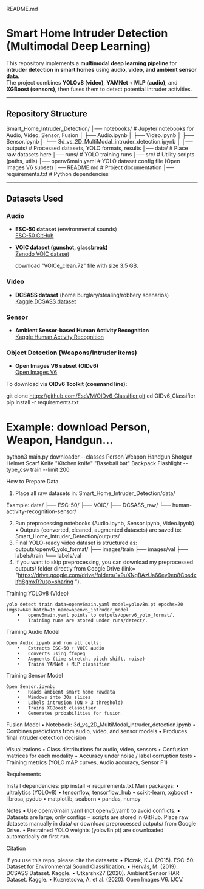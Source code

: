 README.md
#  Smart Home Intruder Detection (Multimodal Deep Learning)

This repository implements a **multimodal deep learning pipeline** for **intruder detection in smart homes** using **audio, video, and ambient sensor data**.  
The project combines **YOLOv8 (video)**, **YAMNet + MLP (audio)**, and **XGBoost (sensors)**, then fuses them to detect potential intruder activities.

---

## Repository Structure

Smart_Home_Intruder_Detection/
│── notebooks/           # Jupyter notebooks for Audio, Video, Sensor, Fusion
│   ├── Audio.ipynb
│   ├── Video.ipynb
│   ├── Sensor.ipynb
│   └── 3d_vs_2D_MultiModal_intruder_detection.ipynb
│
│── outputs/             # Processed datasets, YOLO formats, results
│── data/                # Place raw datasets here
│── runs/                # YOLO training runs
│── src/                 # Utility scripts (paths, utils)
│── openv6main.yaml      # YOLO dataset config file (Open Images V6 subset)
│── README.md            # Project documentation
│── requirements.txt     # Python dependencies


---

## Datasets Used

### Audio
- **ESC-50 dataset** (environmental sounds)  
  [ESC-50 GitHub](https://github.com/karolpiczak/ESC-50?tab=readme-ov-file)  
- **VOIC dataset (gunshot, glassbreak)**  
  [Zenodo VOIC dataset](https://zenodo.org/records/3514950)

  download "VOICe_clean.7z" file with size 3.5 GB.

### Video
- **DCSASS dataset** (home burglary/stealing/robbery scenarios)  
  [Kaggle DCSASS dataset](https://www.kaggle.com/datasets/mateohervas/dcsass-dataset/data)

### Sensor
- **Ambient Sensor-based Human Activity Recognition**  
   [Kaggle Human Activity Recognition](https://www.kaggle.com/datasets/utkarshx27/ambient-sensor-based-human-activity-recognition)

### Object Detection (Weapons/Intruder items)
- **Open Images V6 subset (OIDv6)**  
  [Open Images V6](https://storage.googleapis.com/openimages/web/index.html)  

To download via **OIDv6 Toolkit (command line):**

git clone https://github.com/EscVM/OIDv6_Classifier.git
cd OIDv6_Classifier
pip install -r requirements.txt

# Example: download Person, Weapon, Handgun...
python3 main.py downloader --classes Person Weapon Handgun Shotgun Helmet Scarf Knife "Kitchen knife" "Baseball bat" Backpack Flashlight --type_csv train --limit 200

How to Prepare Data
1.	Place all raw datasets in: Smart_Home_Intruder_Detection/data/
   
   Example:
    data/
     ├── ESC-50/
     ├── VOIC/
     ├── DCSASS_raw/
     └── human-activity-recognition-sensor/

2.	Run preprocessing notebooks (Audio.ipynb, Sensor.ipynb, Video.ipynb).
	    •	Outputs (converted, cleaned, augmented datasets) are saved to:
             Smart_Home_Intruder_Detection/outputs/
3.	Final YOLO-ready video dataset is structured as:
        outputs/openv6_yolo_format/
                    ├── images/train
                    ├── images/val
                    ├── labels/train
                    └── labels/val
4.  If you want to skip preprocessing, you can download my preprocessed outputs/ folder directly from Google Drive
	(link= "https://drive.google.com/drive/folders/1x9uXNgBAzUa66ey9ep8Cbsdxlfg8gmxR?usp=sharing ").
	
Training YOLOv8 (Video)

    yolo detect train data=openv6main.yaml model=yolov8n.pt epochs=20 imgsz=640 batch=16 name=openv6_intruder_model
        •	openv6main.yaml points to outputs/openv6_yolo_format/.
        •	Training runs are stored under runs/detect/.


Training Audio Model

    Open Audio.ipynb and run all cells:
	    •	Extracts ESC-50 + VOIC audio
	    •	Converts using ffmpeg
	    •	Augments (time stretch, pitch shift, noise)
	    •	Trains YAMNet + MLP classifier



Training Sensor Model

    Open Sensor.ipynb:
	    •	Reads ambient smart home rawdata
	    •	Windows into 30s slices
	    •	Labels intrusion (ON > 3 threshold)
	    •	Trains XGBoost classifier
	    •	Generates probabilities for fusion



Fusion Model
	    •	Notebook: 3d_vs_2D_MultiModal_intruder_detection.ipynb
    	•	Combines predictions from audio, video, and sensor models
    	•	Produces final intruder detection decision



Visualizations
    	•	Class distributions for audio, video, sensors
    	•	Confusion matrices for each modality
	    •	Accuracy under noise / label corruption tests
	    •	Training metrics (YOLO mAP curves, Audio accuracy, Sensor F1)



Requirements

Install dependencies:
    pip install -r requirements.txt
       Main packages:
	•	ultralytics (YOLOv8)
	•	tensorflow, tensorflow_hub
	•	scikit-learn, xgboost
	•	librosa, pydub
	•	matplotlib, seaborn
	•	pandas, numpy


 Notes
	•	Use openv6main.yaml (not openv6.yaml) to avoid conflicts.
	•	Datasets are large; only configs + scripts are stored in GitHub. Place raw datasets manually in data/ or download preprocessed outputs/ from Google Drive.
	•	Pretrained YOLO weights (yolov8n.pt) are downloaded automatically on first run.

Citation

If you use this repo, please cite the datasets:
	•	Piczak, K.J. (2015). ESC-50: Dataset for Environmental Sound Classification.
	•	Hervás, M. (2019). DCSASS Dataset. Kaggle.
	•	Utkarshx27 (2020). Ambient Sensor HAR Dataset. Kaggle.
	•	Kuznetsova, A. et al. (2020). Open Images V6. IJCV.


